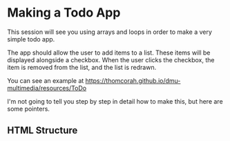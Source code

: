 # Making a Todo App

This session will see you using arrays and loops in order to make a very simple todo app.  

The app should allow the user to add items to a list. These items will be displayed alongside a checkbox. When the user clicks the checkbox, the item is removed from the list, and the list is redrawn.  

You can see an example at <https://thomcorah.github.io/dmu-multimedia/resources/ToDo>

I'm not going to tell you step by step in detail how to make this, but here are some pointers.  

## HTML Structure

